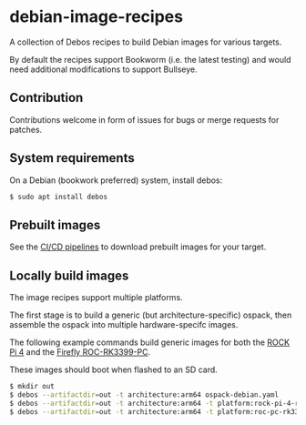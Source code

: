 # debian-image-recipes

A collection of Debos recipes to build Debian images for various targets.

By default the recipes support Bookworm (i.e. the latest testing) and would need
additional modifications to support Bullseye.

## Contribution
Contributions welcome in form of issues for bugs or merge requests for patches.

## System requirements
On a Debian (bookwork preferred) system, install debos:
```bash
$ sudo apt install debos
```

## Prebuilt images
See the [CI/CD pipelines](https://gitlab.collabora.com/obbardc/debian-image-recipes/-/pipelines)
to download prebuilt images for your target.

## Locally build images
The image recipes support multiple platforms.

The first stage is to build a generic (but architecture-specific) ospack, then
assemble the ospack into multiple hardware-specifc images.

The following example commands build generic images for both the [ROCK Pi 4](https://rockpi.org/rockpi4)
and the [Firefly ROC-RK3399-PC]().

These images should boot when flashed to an SD card.

```bash
$ mkdir out
$ debos --artifactdir=out -t architecture:arm64 ospack-debian.yaml
$ debos --artifactdir=out -t architecture:arm64 -t platform:rock-pi-4-rk3399 image-rockchip.yaml
$ debos --artifactdir=out -t architecture:arm64 -t platform:roc-pc-rk3399 image-rockchip.yaml
```
